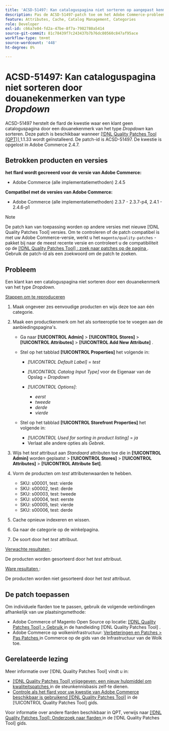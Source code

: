 ```yaml
---
title: 'ACSD-51497: Kan cataloguspagina niet sorteren op aangepast kenmerk van het type Dropdown'
description: Pas de ACSD-51497-patch toe om het Adobe Commerce-probleem op te lossen waarbij een klant een cataloguspagina niet kan sorteren op aangepast kenmerk van het type Dropdown.
feature: Attributes, Cache, Catalog Management, Categories
role: Developer
exl-id: c66a7e04-fd2a-47be-8f7a-7982780a5414
source-git-commit: 81c78439f7c243437b7b76dc80560c847af95ace
workflow-type: tm+mt
source-wordcount: '448'
ht-degree: 0%

---
```


# ACSD-51497: Kan cataloguspagina niet sorteren door douanekenmerken van type *Dropdown*

ACSD-51497 herstelt de flard de kwestie waar een klant geen cataloguspagina door een douanekenmerk van het type *Dropdown* kan sorteren. Deze patch is beschikbaar wanneer [[!DNL Quality Patches Tool (QPT)] ](https://experienceleague.adobe.com/en/docs/commerce-knowledge-base/kb/announcements/commerce-announcements/magento-quality-patches-released-new-tool-to-self-serve-quality-patches) 1.1.33 wordt geïnstalleerd. De patch-id is ACSD-51497. De kwestie is opgelost in Adobe Commerce 2.4.7.

## Betrokken producten en versies

**het flard wordt gecreeerd voor de versie van Adobe Commerce:**

* Adobe Commerce (alle implementatiemethoden) 2.4.5

**Compatibel met de versies van Adobe Commerce:**

* Adobe Commerce (alle implementatiemethoden) 2.3.7 - 2.3.7-p4, 2.4.1 - 2.4.6-p1

>[!NOTE]
>
>De patch kan van toepassing worden op andere versies met nieuwe [!DNL Quality Patches Tool] versies. Om te controleren of de patch compatibel is met uw Adobe Commerce-versie, werkt u het `magento/quality-patches` -pakket bij naar de meest recente versie en controleert u de compatibiliteit op de [[!DNL Quality Patches Tool] : zoek naar patches op de pagina ](https://experienceleague.adobe.com/tools/commerce-quality-patches/index.html) . Gebruik de patch-id als een zoekwoord om de patch te zoeken.

## Probleem

Een klant kan een cataloguspagina niet sorteren door een douanekenmerk van het type *Dropdown*.

<u> Stappen om te reproduceren </u>

1. Maak ongeveer zes eenvoudige producten en wijs deze toe aan één categorie.
1. Maak een productkenmerk om het als sorteeroptie toe te voegen aan de aanbiedingspagina&#39;s.

   * Ga naar **[!UICONTROL Admin]** > **[!UICONTROL Stores]** > **[!UICONTROL Attributes]** > **[!UICONTROL Add New Attribute]** .
   * Stel op het tabblad **[!UICONTROL Properties]** het volgende in:

      * *[!UICONTROL Default Label]* = *test*
      * *[!UICONTROL Catalog Input Type]* voor de Eigenaar van de Opslag = *Dropdown*
      * *[!UICONTROL Options]*:

         * *eerst*
         * *tweede*
         * *derde*
         * *vierde*

   * Stel op het tabblad **[!UICONTROL Storefront Properties]** het volgende in:

      * *[!UICONTROL Used for sorting in product listing]* = *ja*
      * Verlaat alle andere opties als *Gebrek*.

1. Wijs het *test* attribuut aan *Standaard* attributen toe die in **[!UICONTROL Admin]** worden geplaatst > **[!UICONTROL Stores]** > **[!UICONTROL Attributes]** > **[!UICONTROL Attribute Set]**.
1. Vorm de producten om *test* attributenwaarden te hebben.

   * SKU: s00001, test: vierde
   * SKU: s00002, test: derde
   * SKU: s00003, test: tweede
   * SKU: s00004, test: eerste
   * SKU: s00005, test: vierde
   * SKU: s00006, test: derde

1. Cache opnieuw indexeren en wissen.
1. Ga naar de categorie op de winkelpagina.
1. De soort door het *test* attribuut.

<u> Verwachte resultaten </u>:

De producten worden gesorteerd door het *test* attribuut.

<u> Ware resultaten </u>:

De producten worden niet gesorteerd door het *test* attribuut.

## De patch toepassen

Om individuele flarden toe te passen, gebruik de volgende verbindingen afhankelijk van uw plaatsingsmethode:

* Adobe Commerce of Magento Open Source op locatie: [[!DNL Quality Patches Tool]  > Gebruik ](/help/tools/quality-patches-tool/usage.md) in de handleiding [!DNL Quality Patches Tool] .
* Adobe Commerce op wolkeninfrastructuur: [ Verbeteringen en Patches > Pas Patches ](https://experienceleague.adobe.com/docs/commerce-cloud-service/user-guide/develop/upgrade/apply-patches.html) in Commerce op de gids van de Infrastructuur van de Wolk toe.

## Gerelateerde lezing

Meer informatie over [!DNL Quality Patches Tool] vindt u in:

* [[!DNL Quality Patches Tool]  vrijgegeven: een nieuw hulpmiddel om kwaliteitspatches ](https://experienceleague.adobe.com/en/docs/commerce-knowledge-base/kb/announcements/commerce-announcements/magento-quality-patches-released-new-tool-to-self-serve-quality-patches) in de steunkennisbasis zelf-te dienen.
* [ Controle als het flard voor uw kwestie van Adobe Commerce beschikbaar is gebruikend  [!DNL Quality Patches Tool]](/help/tools/quality-patches-tool/patches-available-in-qpt/check-patch-for-magento-issue-with-magento-quality-patches.md) in de [!UICONTROL Quality Patches Tool] gids.


Voor informatie over andere flarden beschikbaar in QPT, verwijs naar [[!DNL Quality Patches Tool]: Onderzoek naar flarden ](https://experienceleague.adobe.com/tools/commerce-quality-patches/index.html) in de [!DNL Quality Patches Tool] gids.
